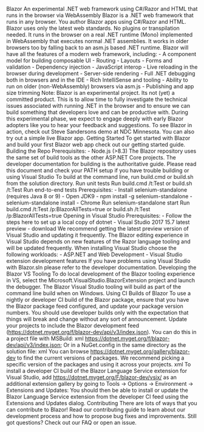 Blazor An experimental .NET web framework using C#/Razor and HTML that runs in the browser via WebAssembly Blazor is a .NET web framework that runs in any browser. You author Blazor apps using C#/Razor and HTML. Blazor uses only the latest web standards. No plugins or transpilation needed. It runs in the browser on a real .NET runtime (Mono) implemented in WebAssembly that executes normal .NET assemblies. It works in older browsers too by falling back to an asm.js based .NET runtime. Blazor will have all the features of a modern web framework, including: - A component model for building composable UI - Routing - Layouts - Forms and validation - Dependency injection - JavaScript interop - Live reloading in the browser during development - Server-side rendering - Full .NET debugging both in browsers and in the IDE - Rich IntelliSense and tooling - Ability to run on older (non-WebAssembly) browsers via asm.js - Publishing and app size trimming Note: Blazor is an experimental project. Its not (yet) a committed product. This is to allow time to fully investigate the technical issues associated with running .NET in the browser and to ensure we can build something that developers love and can be productive with. During this experimental phase, we expect to engage deeply with early Blazor adopters like you to hear your feedback and suggestions. To see Blazor in action, check out Steve Sandersons demo at NDC Minnesota. You can also try out a simple live Blazor app. Getting Started To get started with Blazor and build your first Blazor web app check out our getting started guide. Building the Repo Prerequisites: - Node.js (>8.3) The Blazor repository uses the same set of build tools as the other ASP.NET Core projects. The developer documentation for building is the authoritative guide. Please read this document and check your PATH setup if you have trouble building or using Visual Studio To build at the command line, run build.cmd or build.sh from the solution directory. Run unit tests Run build.cmd /t:Test or build.sh /t:Test Run end-to-end tests Prerequisites: - Install selenium-standalone (requires Java 8 or 9) - Open JDK9 - npm install -g selenium-standalone - selenium-standalone install - Chrome Run selenium-standalone start Run build.cmd /t:Test /p:BlazorAllTests=true or build.sh /t:Test /p:BlazorAllTests=true Opening in Visual Studio Prerequisites: - Follow the steps here to set up a local copy of dotnet - Visual Studio 2017 15.7 latest preview - download We recommend getting the latest preview version of Visual Studio and updating it frequently. The Blazor editing experience in Visual Studio depends on new features of the Razor language tooling and will be updated frequently. When installing Visual Studio choose the following workloads: - ASP.NET and Web Development - Visual Studio extension development features If you have problems using Visual Studio with Blazor.sln please refer to the developer documentation. Developing the Blazor VS Tooling To do local development of the Blazor tooling experience in VS, select the Microsoft.VisualStudio.BlazorExtension project and launch the debugger. The Blazor Visual Studio tooling will build as part of the command line build when on Windows. Using CI Builds of Blazor To use a nightly or developer CI build of the Blazor package, ensure that you have the Blazor package feed configured, and update your package version numbers. You should use developer builds only with the expectation that things will break and change without any sort of announcement. Update your projects to include the Blazor development feed (https://dotnet.myget.org/f/blazor-dev/api/v3/index.json). You can do this in a project file with MSBuild: xml <RestoreAdditionalProjectSources> https://dotnet.myget.org/f/blazor-dev/api/v3/index.json; </RestoreAdditionalProjectSources> Or in a NuGet.config in the same directory as the solution file: xml <?xml version="1.0" encoding="utf-8"?> <configuration> <packageSources> <clear /> <add key="blazor" value="https://dotnet.myget.org/f/blazor-dev/api/v3/index.json" /> <add key="nuget" value="https://api.nuget.org/v3/index.json" /> </packageSources> </configuration> You can browse https://dotnet.myget.org/gallery/blazor-dev to find the current versions of packages. We recommend picking a specific version of the packages and using it across your projects. xml <ItemGroup> <PackageReference Include="Microsoft.AspNetCore.Blazor.Browser" Version="0.3.0-preview1-10220" /> <PackageReference Include="Microsoft.AspNetCore.Blazor.Build" Version="0.3.0-preview1-10220" /> <DotNetCliToolReference Include="Microsoft.AspNetCore.Blazor.Cli" Version="0.3.0-preview1-10220" /> </ItemGroup> To install a developer CI build of the Blazor Language Service extension for Visual Studio, add https://dotnet.myget.org/F/blazor-dev/vsix/ as an additional extension gallery by going to Tools -> Options -> Environment -> Extensions and Updates: You should then be able to install or update the Blazor Language Service extension from the developer CI feed using the Extensions and Updates dialog. Contributing There are lots of ways that you can contribute to Blazor! Read our contributing guide to learn about our development process and how to propose bug fixes and improvements. Still got questions? Check out our FAQ or open an issue.